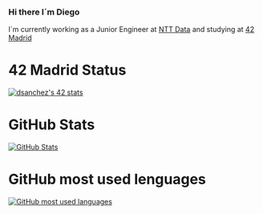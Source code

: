 ### Hi there I´m Diego

I´m currently working as a Junior Engineer at [NTT Data](https://www.nttdata.com/) and studying at [42 Madrid](https://www.42madrid.com/)

# 42 Madrid Status

[![dsanchez's 42 stats](https://badge42.vercel.app/api/v2/cl4ik6c8u003009l4qz6zfy9y/stats?cursusId=21&coalitionId=65)](https://github.com/JaeSeoKim/badge42)

# GitHub Stats
[![GitHub Stats](https://github-readme-stats.vercel.app/api?username=diegosanchezstrange&show_icons=true&count_private=true&hide=contribs&theme=dark)](https://github.com/diegosanchezstrange?tab=repositories)

# GitHub most used lenguages
[![GitHub most used languages](https://github-readme-stats.vercel.app/api/top-langs/?username=diegosanchezstrange&theme=onedark&layout=compact)](https://github.com/diegosanchezstrange?tab=repositories)




<!--
**diegosanchezstrange/diegosanchezstrange** is a ✨ _special_ ✨ repository because its `README.md` (this file) appears on your GitHub profile.

Here are some ideas to get you started:

- 🔭 I’m currently working on ...
- 🌱 I’m currently learning ...
- 👯 I’m looking to collaborate on ...
- 🤔 I’m looking for help with ...
- 💬 Ask me about ...
- 📫 How to reach me: ...
- 😄 Pronouns: ...
- ⚡ Fun fact: ...
-->
